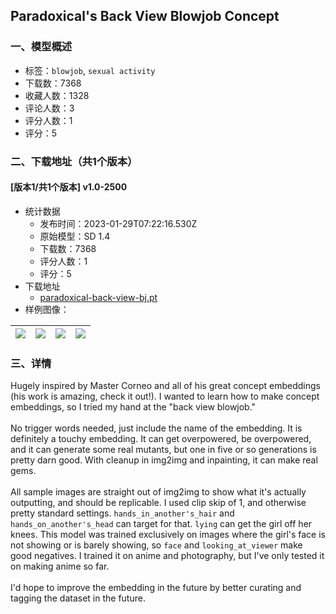 ## Paradoxical's Back View Blowjob Concept
### 一、模型概述

- 标签：`blowjob`, `sexual activity`
- 下载数：7368
- 收藏人数：1328
- 评论人数：3
- 评分人数：1
- 评分：5

### 二、下载地址（共1个版本）

#### [版本1/共1个版本] v1.0-2500

- 统计数据
  - 发布时间：2023-01-29T07:22:16.530Z
  - 原始模型：SD 1.4
  - 下载数：7368
  - 评分人数：1
  - 评分：5
- 下载地址
  - [paradoxical-back-view-bj.pt](https://civitai.com/api/download/models/6550)
- 样例图像：

| <img src="https://image.civitai.com/xG1nkqKTMzGDvpLrqFT7WA/f0a30714-4692-4d46-11e0-19a111443a00/width=450/59336.jpeg" /> | <img src="https://image.civitai.com/xG1nkqKTMzGDvpLrqFT7WA/62442fd5-b37d-4e5c-ca99-98339059ea00/width=450/59346.jpeg" /> | <img src="https://image.civitai.com/xG1nkqKTMzGDvpLrqFT7WA/da01dc60-8694-406f-0d73-04d188264b00/width=450/59345.jpeg" /> | <img src="https://image.civitai.com/xG1nkqKTMzGDvpLrqFT7WA/d9e267ab-eb06-40ec-1ab2-0d2a1d0db600/width=450/59344.jpeg" /> |
| ---- | ---- | ---- | ---- |


### 三、详情
<p>Hugely inspired by Master Corneo and all of his great concept embeddings (his work is amazing, check it out!). I wanted to learn how to make concept embeddings, so I tried my hand at the "back view blowjob."<br /><br />No trigger words needed, just include the name of the embedding. It is definitely a touchy embedding. It can get overpowered, be overpowered, and it can generate some real mutants, but one in five or so generations is pretty darn good. With cleanup in img2img and inpainting, it can make real gems.<br /><br />All sample images are straight out of img2img to show what it's actually outputting, and should be replicable. I used clip skip of 1, and otherwise pretty standard settings. <code>hands_in_another's_hair</code> and <code>hands_on_another's_head</code> can target for that. <code>lying</code> can get the girl off her knees. This model was trained exclusively on images where the girl's face is not showing or is barely showing, so <code>face</code> and <code>looking_at_viewer</code> make good negatives. I trained it on anime and photography, but I've only tested it on making anime so far.<br /><br />I'd hope to improve the embedding in the future by better curating and tagging the dataset in the future.</p>